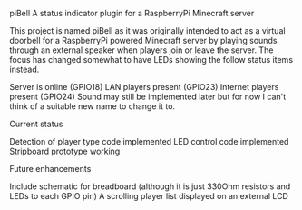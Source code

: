piBell
A status indicator plugin for a RaspberryPi Minecraft server

This project is named piBell as it was originally intended to act as a virtual doorbell for a RaspberryPi powered Minecraft server by playing sounds through an external speaker when players join or leave the server. The focus has changed somewhat to have LEDs showing the follow status items instead.

Server is online (GPIO18) 
LAN players present (GPIO23) 
Internet players present (GPIO24)
Sound may still be implemented later but for now I can't think of a suitable new name to change it to.

Current status

Detection of player type code implemented
LED control code implemented 
Stripboard prototype working

Future enhancements

Include schematic for breadboard (although it is just 330Ohm resistors and LEDs to each GPIO pin)
A scrolling player list displayed on an external LCD

